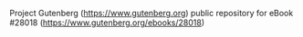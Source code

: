 Project Gutenberg (https://www.gutenberg.org) public repository for eBook #28018 (https://www.gutenberg.org/ebooks/28018)
